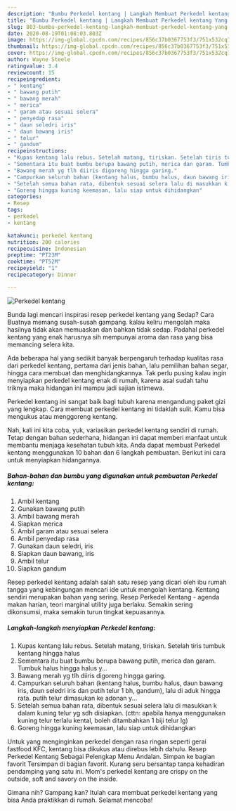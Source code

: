 ```yaml
---
description: "Bumbu Perkedel kentang | Langkah Membuat Perkedel kentang Yang Sedap"
title: "Bumbu Perkedel kentang | Langkah Membuat Perkedel kentang Yang Sedap"
slug: 803-bumbu-perkedel-kentang-langkah-membuat-perkedel-kentang-yang-sedap
date: 2020-08-19T01:08:03.803Z
image: https://img-global.cpcdn.com/recipes/856c37b0367753f3/751x532cq70/perkedel-kentang-foto-resep-utama.jpg
thumbnail: https://img-global.cpcdn.com/recipes/856c37b0367753f3/751x532cq70/perkedel-kentang-foto-resep-utama.jpg
cover: https://img-global.cpcdn.com/recipes/856c37b0367753f3/751x532cq70/perkedel-kentang-foto-resep-utama.jpg
author: Wayne Steele
ratingvalue: 3.4
reviewcount: 15
recipeingredient:
- " kentang"
- " bawang putih"
- " bawang merah"
- " merica"
- " garam atau sesuai selera"
- " penyedap rasa"
- " daun seledri iris"
- " daun bawang iris"
- " telur"
- " gandum"
recipeinstructions:
- "Kupas kentang lalu rebus. Setelah matang, tiriskan. Setelah tiris tumbuk kentang hingga halus"
- "Sementara itu buat bumbu berupa bawang putih, merica dan garam. Tumbuk halus hingga halus y..."
- "Bawang merah yg tlh diiris digoreng hingga garing."
- "Campurkan seluruh bahan (kentang halus, bumbu halus, daun bawang iris, daun seledri iris dan putih telur 1 bh, gandum), lalu di aduk hingga rata. putih telur dimasukan ke adonan y..."
- "Setelah semua bahan rata, dibentuk sesuai selera lalu di masukkan k dalam kuning telur yg sdh disiapkan. (cttn: apabila hanya menggunakan kuning telur terlalu kental, boleh ditambahkan 1 biji telur lg)"
- "Goreng hingga kuning keemasan, lalu siap untuk dihidangkan"
categories:
- Resep
tags:
- perkedel
- kentang

katakunci: perkedel kentang 
nutrition: 200 calories
recipecuisine: Indonesian
preptime: "PT23M"
cooktime: "PT52M"
recipeyield: "1"
recipecategory: Dinner

---
```



![Perkedel kentang](https://img-global.cpcdn.com/recipes/856c37b0367753f3/751x532cq70/perkedel-kentang-foto-resep-utama.jpg)

Bunda lagi mencari inspirasi resep perkedel kentang yang Sedap? Cara Buatnya memang susah-susah gampang. kalau keliru mengolah maka hasilnya tidak akan memuaskan dan bahkan tidak sedap. Padahal perkedel kentang yang enak harusnya sih mempunyai aroma dan rasa yang bisa memancing selera kita.

Ada beberapa hal yang sedikit banyak berpengaruh terhadap kualitas rasa dari perkedel kentang, pertama dari jenis bahan, lalu pemilihan bahan segar, hingga cara membuat dan menghidangkannya. Tak perlu pusing kalau ingin menyiapkan perkedel kentang enak di rumah, karena asal sudah tahu triknya maka hidangan ini mampu jadi sajian istimewa.

Perkedel kentang ini sangat baik bagi tubuh karena mengandung paket gizi yang lengkap. Cara membuat perkedel kentang ini tidaklah sulit. Kamu bisa mengukus atau menggoreng kentang.


Nah, kali ini kita coba, yuk, variasikan perkedel kentang sendiri di rumah. Tetap dengan bahan sederhana, hidangan ini dapat memberi manfaat untuk membantu menjaga kesehatan tubuh kita. Anda dapat membuat Perkedel kentang menggunakan 10 bahan dan 6 langkah pembuatan. Berikut ini cara untuk menyiapkan hidangannya.

<!--inarticleads1-->

##### Bahan-bahan dan bumbu yang digunakan untuk pembuatan Perkedel kentang:

1. Ambil  kentang
1. Gunakan  bawang putih
1. Ambil  bawang merah
1. Siapkan  merica
1. Ambil  garam atau sesuai selera
1. Ambil  penyedap rasa
1. Gunakan  daun seledri, iris
1. Siapkan  daun bawang, iris
1. Ambil  telur
1. Siapkan  gandum


Resep perkedel kentang adalah salah satu resep yang dicari oleh ibu rumah tangga yang kebingungan mencari ide untuk mengolah kentang. Kentang sendiri merupakan bahan yang sering. Resep Perkedel Kentang - agenda makan harian, teori marginal utility juga berlaku. Semakin sering dikonsumsi, maka semakin turun tingkat kepuasannya. 

<!--inarticleads2-->

##### Langkah-langkah menyiapkan Perkedel kentang:

1. Kupas kentang lalu rebus. Setelah matang, tiriskan. Setelah tiris tumbuk kentang hingga halus
1. Sementara itu buat bumbu berupa bawang putih, merica dan garam. Tumbuk halus hingga halus y...
1. Bawang merah yg tlh diiris digoreng hingga garing.
1. Campurkan seluruh bahan (kentang halus, bumbu halus, daun bawang iris, daun seledri iris dan putih telur 1 bh, gandum), lalu di aduk hingga rata. putih telur dimasukan ke adonan y...
1. Setelah semua bahan rata, dibentuk sesuai selera lalu di masukkan k dalam kuning telur yg sdh disiapkan. (cttn: apabila hanya menggunakan kuning telur terlalu kental, boleh ditambahkan 1 biji telur lg)
1. Goreng hingga kuning keemasan, lalu siap untuk dihidangkan


Untuk yang menginginkan perkedel dengan rasa ringan seperti gerai fastfood KFC, kentang bisa dikukus atau direbus lebih dahulu. Resep Perkedel Kentang Sebagai Pelengkap Menu Andalan. Simpan ke bagian favorit Tersimpan di bagian favorit. Kurang seru bersantap tanpa kehadiran pendamping yang satu ini. Mom&#39;s perkedel kentang are crispy on the outside, soft and savory on the inside. 

Gimana nih? Gampang kan? Itulah cara membuat perkedel kentang yang bisa Anda praktikkan di rumah. Selamat mencoba!
